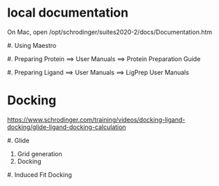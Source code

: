 #  local documentation
On Mac,
open /opt/schrodinger/suites2020-2/docs/Documentation.htm



#. Using Maestro 





#. Preparing Protein 
==> User Manuals ==> Protein Preparation Guide




#. Preparing Ligand
==> User Manuals ==> LigPrep User Manuals




# Docking
https://www.schrodinger.com/training/videos/docking-ligand-docking/glide-ligand-docking-calculation

#. Glide
1. Grid generation
2. Docking


#. Induced Fit Docking


